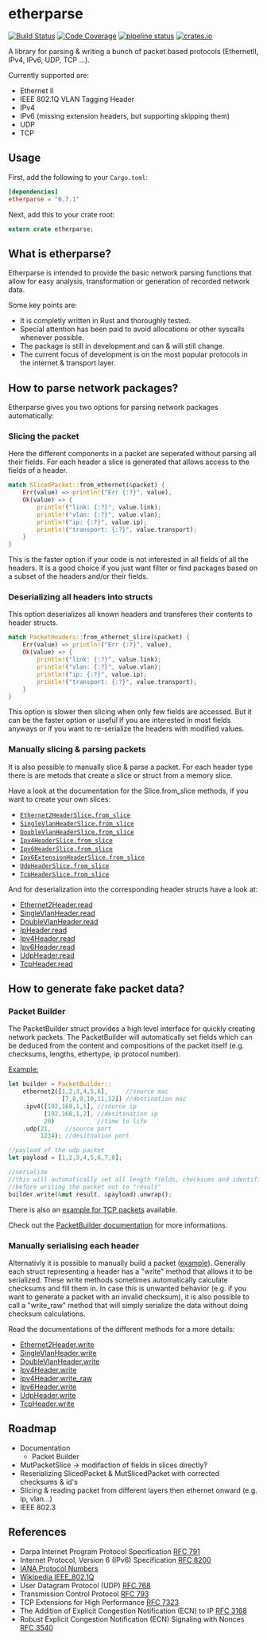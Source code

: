 # etherparse
[![Build Status][build_badge]][build_status]
[![Code Coverage][coverage_badge]][coverage_report]
[![pipeline status][gitlab_badge]][gitlab_link]
[![crates.io][crate_badge]][crate_link]

A library for parsing & writing a bunch of packet based protocols (EthernetII, IPv4, IPv6, UDP, TCP ...).

Currently supported are:
* Ethernet II
* IEEE 802.1Q VLAN Tagging Header
* IPv4
* IPv6 (missing extension headers, but supporting skipping them)
* UDP
* TCP

## Usage

First, add the following to your `Cargo.toml`:

```toml
[dependencies]
etherparse = "0.7.1"
```

Next, add this to your crate root:

```rust
extern crate etherparse;
```

## What is etherparse?
Etherparse is intended to provide the basic network parsing functions that allow for easy analysis, transformation or generation of recorded network data. 

Some key points are:

* It is completly written in Rust and thoroughly tested.
* Special attention has been paid to avoid allocations or other syscalls whenever possible.
* The package is still in development and can & will still change. 
* The current focus of development is on the most popular protocols in the internet & transport layer.

## How to parse network packages?
Etherparse gives you two options for parsing network packages automatically:

### Slicing the packet
Here the different components in a packet are seperated without parsing all their fields. For each header a slice is generated that allows access to the fields of a header.
```rust
match SlicedPacket::from_ethernet(&packet) {
    Err(value) => println!("Err {:?}", value),
    Ok(value) => {
        println!("link: {:?}", value.link);
        println!("vlan: {:?}", value.vlan);
        println!("ip: {:?}", value.ip);
        println!("transport: {:?}", value.transport);
    }
}
```
This is the faster option if your code is not interested in all fields of all the headers. It is a good choice if you just want filter or find packages based on a subset of the headers and/or their fields.

### Deserializing all headers into structs
This option deserializes all known headers and transferes their contents to header structs.
```rust
match PacketHeaders::from_ethernet_slice(&packet) {
    Err(value) => println!("Err {:?}", value),
    Ok(value) => {
        println!("link: {:?}", value.link);
        println!("vlan: {:?}", value.vlan);
        println!("ip: {:?}", value.ip);
        println!("transport: {:?}", value.transport);
    }
}
```
This option is slower then slicing when only few fields are accessed. But it can be the faster option or useful if you are interested in most fields anyways or if you want to re-serialize the headers with modified values.

### Manually slicing & parsing packets
It is also possible to manually slice & parse a packet. For each header type there is are metods that create a slice or struct from a memory slice. 

Have a look at the documentation for the <NAME>Slice.from_slice methods, if you want to create your own slices:

* [`Ethernet2HeaderSlice.from_slice`](https://docs.rs/etherparse/~0/etherparse/struct.Ethernet2HeaderSlice.html#method.from_slice)
* [`SingleVlanHeaderSlice.from_slice`](https://docs.rs/etherparse/~0/etherparse/struct.SingleVlanHeaderSlice.html#method.from_slice)
* [`DoubleVlanHeaderSlice.from_slice`](https://docs.rs/etherparse/~0/etherparse/struct.DoubleVlanHeaderSlice.html#method.from_slice)
* [`Ipv4HeaderSlice.from_slice`](https://docs.rs/etherparse/~0/etherparse/struct.Ipv4HeaderSlice.html#method.from_slice)
* [`Ipv6HeaderSlice.from_slice`](https://docs.rs/etherparse/~0/etherparse/struct.Ipv6HeaderSlice.html#method.from_slice)
* [`Ipv6ExtensionHeaderSlice.from_slice`](https://docs.rs/etherparse/~0/etherparse/struct.Ipv6ExtensionHeaderSlice.html)
* [`UdpHeaderSlice.from_slice`](https://docs.rs/etherparse/~0/etherparse/struct.UdpHeaderSlice.html#method.from_slice)
* [`TcpHeaderSlice.from_slice`](https://docs.rs/etherparse/~0/etherparse/struct.TcpHeaderSlice.html#method.from_slice)

And for deserialization into the corresponding header structs have a look at:

* [Ethernet2Header.read](https://docs.rs/etherparse/~0/etherparse/struct.Ethernet2Header.html#method.read)
* [SingleVlanHeader.read](https://docs.rs/etherparse/~0/etherparse/struct.SingleVlanHeader.html#method.read)
* [DoubleVlanHeader.read](https://docs.rs/etherparse/~0/etherparse/struct.DoubleVlanHeader.html#method.read)
* [IpHeader.read](https://docs.rs/etherparse/~0/etherparse/enum.IpHeader.html#method.read)
* [Ipv4Header.read](https://docs.rs/etherparse/~0/etherparse/struct.Ipv4Header.html#method.read)
* [Ipv6Header.read](https://docs.rs/etherparse/~0/etherparse/struct.Ipv6Header.html#method.read)
* [UdpHeader.read](https://docs.rs/etherparse/~0/etherparse/struct.UdpHeader.html#method.read)
* [TcpHeader.read](https://docs.rs/etherparse/~0/etherparse/struct.TcpHeader.html#method.read)

## How to generate fake packet data?
### Packet Builder
The PacketBuilder struct provides a high level interface for quickly creating network packets. The PacketBuilder will automatically set fields which can be deduced from the content and compositions of the packet itself (e.g. checksums, lengths, ethertype, ip protocol number).

[Example:](examples/write_udp.rs)
```rust
let builder = PacketBuilder::
    ethernet2([1,2,3,4,5,6],     //source mac
               [7,8,9,10,11,12]) //destination mac
    .ipv4([192,168,1,1], //source ip
          [192,168,1,2], //desitination ip
          20)            //time to life
    .udp(21,    //source port 
         1234); //desitnation port

//payload of the udp packet
let payload = [1,2,3,4,5,6,7,8];

//serialize
//this will automatically set all length fields, checksums and identifiers (ethertype & protocol)
//before writing the packet out to "result"
builder.write(&mut result, &payload).unwrap();
```

There is also an [example for TCP packets](examples/write_tcp.rs) available.

Check out the [PacketBuilder documentation](https://docs.rs/etherparse/~0/etherparse/struct.PacketBuilder.html) for more informations.

### Manually serialising each header
Alternativly it is possible to manually build a packet ([example](examples/write_ipv4_udp.rs)). Generally each struct representing a header has a "write" method that allows it to be serialized. These write methods sometimes automatically calculate checksums and fill them in. In case this is unwanted behavior (e.g. if you want to generate a packet with an invalid checksum), it is also possible to call a "write_raw" method that will simply serialize the data without doing checksum calculations.

Read the documentations of the different methods for a more details:

* [Ethernet2Header.write](https://docs.rs/etherparse/~0/etherparse/struct.Ethernet2Header.html#method.write)
* [SingleVlanHeader.write](https://docs.rs/etherparse/~0/etherparse/struct.SingleVlanHeader.html#method.write)
* [DoubleVlanHeader.write](https://docs.rs/etherparse/~0/etherparse/struct.DoubleVlanHeader.html#method.write)
* [Ipv4Header.write](https://docs.rs/etherparse/~0/etherparse/struct.Ipv4Header.html#method.write)
* [Ipv4Header.write_raw](https://docs.rs/etherparse/~0/etherparse/struct.Ipv4Header.html#method.write_raw)
* [Ipv6Header.write](https://docs.rs/etherparse/~0/etherparse/struct.Ipv6Header.html#method.write)
* [UdpHeader.write](https://docs.rs/etherparse/~0/etherparse/struct.UdpHeader.html#method.write)
* [TcpHeader.write](https://docs.rs/etherparse/~0/etherparse/struct.TcpHeader.html#method.write)

## Roadmap
* Documentation
  * Packet Builder
* MutPacketSlice -> modifaction of fields in slices directly?
* Reserializing SlicedPacket & MutSlicedPacket with corrected checksums & id's
* Slicing & reading packet from different layers then ethernet onward (e.g. ip, vlan...)
* IEEE 802.3

## References
* Darpa Internet Program Protocol Specification [RFC 791](https://tools.ietf.org/html/rfc791)
* Internet Protocol, Version 6 (IPv6) Specification [RFC 8200](https://tools.ietf.org/html/rfc8200)
* [IANA Protocol Numbers](https://www.iana.org/assignments/protocol-numbers/protocol-numbers.xhtml)
* [Wikipedia IEEE_802.1Q](https://en.wikipedia.org/w/index.php?title=IEEE_802.1Q&oldid=820983900)
* User Datagram Protocol (UDP) [RFC 768](https://tools.ietf.org/html/rfc768)
* Transmission Control Protocol [RFC 793](https://tools.ietf.org/html/rfc793)
* TCP Extensions for High Performance [RFC 7323](https://tools.ietf.org/html/rfc7323)
* The Addition of Explicit Congestion Notification (ECN) to IP [RFC 3168](https://tools.ietf.org/html/rfc3168)
* Robust Explicit Congestion Notification (ECN) Signaling with Nonces [RFC 3540](https://tools.ietf.org/html/rfc3540)

[build_badge]: https://travis-ci.org/JulianSchmid/etherparse.svg?branch=master
[build_status]: https://travis-ci.org/JulianSchmid/etherparse
[coverage_badge]: https://codecov.io/gh/JulianSchmid/etherparse/branch/master/graph/badge.svg
[coverage_report]: https://codecov.io/gh/JulianSchmid/etherparse/branch/master
[gitlab_badge]: https://gitlab.com/julian.schmid/etherparse/badges/master/pipeline.svg
[gitlab_link]: https://gitlab.com/julian.schmid/etherparse/commits/master
[crate_badge]: https://img.shields.io/crates/v/etherparse.svg
[crate_link]: https://crates.io/crates/etherparse

